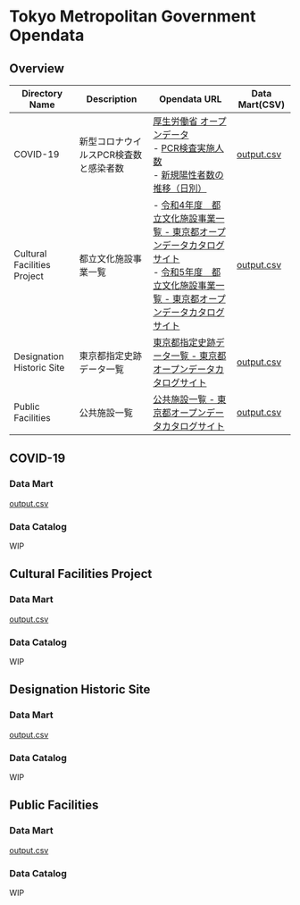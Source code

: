 # Tokyo Metropolitan Government Opendata

## Overview

|Directory Name|Description|Opendata URL|Data Mart(CSV)|
|---|---|---|---|
|COVID-19|新型コロナウイルスPCR検査数と感染者数|[厚生労働省 オープンデータ](https://www.mhlw.go.jp/stf/covid-19/open-data.html)</br>    - [PCR検査実施人数](https://www.mhlw.go.jp/content/001060467.csv)</br>    - [新規陽性者数の推移（日別）](https://covid19.mhlw.go.jp/public/opendata/newly_confirmed_cases_daily.csv)|[output.csv](https://raw.githubusercontent.com/araki-ka/DataTank/main/Tokyo%20Metropolitan%20Government%20Opendata/data/COVID-19/csv/output.csv)|
|Cultural Facilities Project|都立文化施設事業一覧|- [令和4年度　都立文化施設事業一覧 - 東京都オープンデータカタログサイト](https://catalog.data.metro.tokyo.lg.jp/dataset/t313360d0000000001/resource/8170c629-279f-45ec-9c61-2650a63fcb5b)</br>- [令和5年度　都立文化施設事業一覧 - 東京都オープンデータカタログサイト](https://catalog.data.metro.tokyo.lg.jp/dataset/t313360d0000000001/resource/996a42ee-2929-4461-a77a-92e6873f3805)|[output.csv](https://raw.githubusercontent.com/araki-ka/DataTank/main/Tokyo%20Metropolitan%20Government%20Opendata/data/Cultural%20Facilities%20Project/csv/output.csv)|
|Designation Historic Site|東京都指定史跡データ一覧|[東京都指定史跡データ一覧 - 東京都オープンデータカタログサイト](https://catalog.data.metro.tokyo.lg.jp/dataset/t000021d0000000025/resource/6fb22ee3-5138-4fee-b611-e041f2e47351)|[output.csv](https://raw.githubusercontent.com/araki-ka/DataTank/main/Tokyo%20Metropolitan%20Government%20Opendata/data/Designation%20Historic%20Site/csv/output.csv)|
|Public Facilities|公共施設一覧|[公共施設一覧 - 東京都オープンデータカタログサイト](https://catalog.data.metro.tokyo.lg.jp/dataset/t000003d0000000033/resource/27d1ce20-9023-4690-944c-5da47ed1427e)|[output.csv](https://raw.githubusercontent.com/araki-ka/DataTank/main/Tokyo%20Metropolitan%20Government%20Opendata/data/Public%20Facilities/csv/output.csv)|


## COVID-19

### Data Mart

[output.csv](https://github.com/araki-ka/DataTank/blob/main/Tokyo%20Metropolitan%20Government%20Opendata/data/COVID-19/csv/output.csv)

### Data Catalog

WIP

## Cultural Facilities Project

### Data Mart

[output.csv](https://github.com/araki-ka/DataTank/blob/main/Tokyo%20Metropolitan%20Government%20Opendata/data/Cultural%20Facilities%20Project/csv/output.csv)

### Data Catalog

WIP

## Designation Historic Site

### Data Mart

[output.csv](https://github.com/araki-ka/DataTank/blob/main/Tokyo%20Metropolitan%20Government%20Opendata/data/Designation%20Historic%20Site/csv/output.csv)

### Data Catalog

WIP

## Public Facilities

### Data Mart

[output.csv](https://github.com/araki-ka/DataTank/blob/main/Tokyo%20Metropolitan%20Government%20Opendata/data/Public%20Facilities/csv/output.csv)

### Data Catalog

WIP
